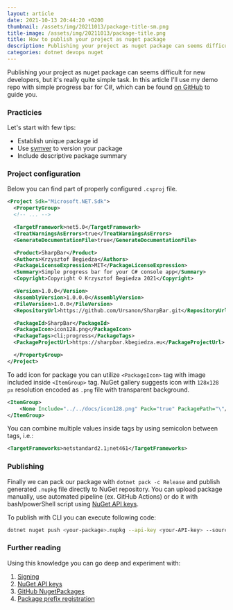 ```yaml
---
layout: article
date: 2021-10-13 20:44:20 +0200
thumbnail: /assets/img/20211013/package-title-sm.png
title-image: /assets/img/20211013/package-title.png
title: How to publish your project as nuget package
description: Publishing your project as nuget package can seems difficult for new developers, but it's quite simple task.
categories: dotnet devops nuget
---
```


Publishing your project as nuget package can seems difficult for new developers, but it's really quite simple task. In this article I'll use my demo repo with simple progress bar for C#, which can be found [on GitHub](https://github.com/Ursanon/SharpBar) to guide you.

### Practicies

Let's start with few tips:
* Establish unique package id
* Use [symver](https://semver.org/) to version your package
* Include descriptive package summary

### Project configuration

Below you can find part of properly configured `.csproj` file.
```xml
<Project Sdk="Microsoft.NET.Sdk">
  <PropertyGroup>
  <!-- ... -->

  <TargetFramework>net5.0</TargetFramework>
  <TreatWarningsAsErrors>true</TreatWarningsAsErrors>
  <GenerateDocumentationFile>true</GenerateDocumentationFile>

  <Product>SharpBar</Product>
  <Authors>Krzysztof Begiedza</Authors>
  <PackageLicenseExpression>MIT</PackageLicenseExpression>
  <Summary>Simple progress bar for your C# console app</Summary>
  <Copyright>Copyright © Krzysztof Begiedza 2021</Copyright>

  <Version>1.0.0</Version>
  <AssemblyVersion>1.0.0.0</AssemblyVersion>
  <FileVersion>1.0.0</FileVersion>
  <RepositoryUrl>https://github.com/Ursanon/SharpBar.git</RepositoryUrl>

  <PackageId>SharpBar</PackageId>
  <PackageIcon>icon128.png</PackageIcon>
  <PackageTags>cli;progress</PackageTags>
  <PackageProjectUrl>https://sharpbar.kbegiedza.eu</PackageProjectUrl>

  </PropertyGroup>
</Project>
```

To add icon for package you can utilize `<PackageIcon>` tag with image included inside `<ItemGroup>` tag.
NuGet gallery suggests icon with `128x128 px` resolution encoded as `.png` file with transparent background.
```xml
<ItemGroup>
    <None Include="../../docs/icon128.png" Pack="true" PackagePath="\"/>
</ItemGroup>
```

You can combine multiple values inside tags by using semicolon between tags, i.e.:
```xml
<TargetFrameworks>netstandard2.1;net461</TargetFrameworks>
```

### Publishing

Finally we can pack our package with `dotnet pack -c Release` and publish generated `.nupkg` file directly to NuGet repository.
You can upload package manually, use automated pipeline (ex. GitHub Actions) or do it with bash/powerShell script using [NuGet API keys](https://docs.microsoft.com/en-us/nuget/nuget-org/scoped-api-keys).

To publish with CLI you can execute following code:
```bash
dotnet nuget push <your-package>.nupkg --api-key <your-API-key> --source https://api.nuget.org/v3/index.json
```

### Further reading
Using this knowledge you can go deep and experiment with:
1. [Signing](https://docs.microsoft.com/en-us/nuget/create-packages/sign-a-package)
2. [NuGet API keys](https://docs.microsoft.com/en-us/nuget/nuget-org/scoped-api-keys)
3. [GitHub NugetPackages](https://docs.github.com/en/packages/working-with-a-github-packages-registry/working-with-the-nuget-registry)
4. [Package prefix registration](https://docs.microsoft.com/en-us/nuget/nuget-org/id-prefix-reservation)